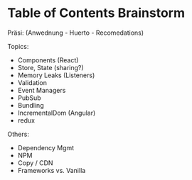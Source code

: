 # Table of Contents Brainstorm

Präsi: (Anwednung - Huerto - Recomedations)

Topics:
- Components (React)
- Store, State (sharing?)
- Memory Leaks (Listeners)
- Validation
- Event Managers
- PubSub
- Bundling
- IncrementalDom (Angular)
- redux

Others:
- Dependency Mgmt
- NPM
- Copy / CDN
- Frameworks vs. Vanilla 
